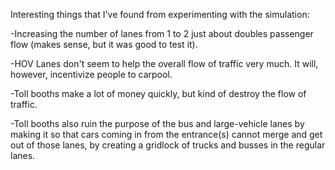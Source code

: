Interesting things that I've found from experimenting with the simulation:

-Increasing the number of lanes from 1 to 2 just about doubles passenger flow (makes sense, but it was good to test it).

-HOV Lanes don't seem to help the overall flow of traffic very much. It will, however, incentivize people to carpool.

-Toll booths make a lot of money quickly, but kind of destroy the flow of traffic.

-Toll booths also ruin the purpose of the bus and large-vehicle lanes by making it so that cars coming in from the entrance(s) cannot merge and get out of those lanes, by creating a gridlock of trucks and busses in the regular lanes.
